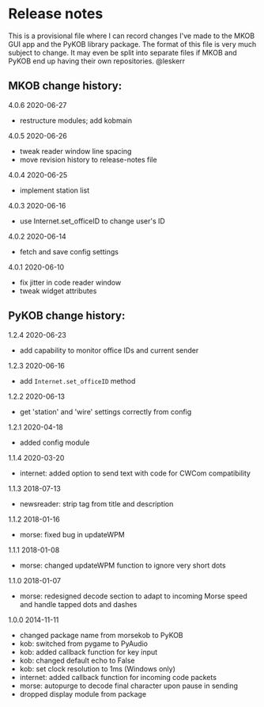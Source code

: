 # Release notes

This is a provisional file where I can record changes I've made to the MKOB GUI app and the PyKOB library package. The format of this file is very much subject to change. It may even be split into separate files if MKOB and PyKOB end up having their own repositories. @leskerr

## MKOB change history:

4.0.6  2020-06-27
- restructure modules; add kobmain

4.0.5  2020-06-26
- tweak reader window line spacing
- move revision history to release-notes file

4.0.4  2020-06-25
- implement station list

4.0.3  2020-06-16
- use Internet.set_officeID to change user's ID

4.0.2  2020-06-14
- fetch and save config settings

4.0.1  2020-06-10
- fix jitter in code reader window
- tweak widget attributes

## PyKOB change history:

1.2.4  2020-06-23
- add capability to monitor office IDs and current sender

1.2.3  2020-06-16
- add `Internet.set_officeID` method

1.2.2  2020-06-13
- get 'station' and 'wire' settings correctly from config

1.2.1  2020-04-18
- added config module

1.1.4  2020-03-20
- internet: added option to send text with code for CWCom compatibility

1.1.3  2018-07-13
- newsreader: strip <![CDATA[...]]> tag from title and description

1.1.2  2018-01-16
- morse: fixed bug in updateWPM

1.1.1  2018-01-08
- morse: changed updateWPM function to ignore very short dots

1.1.0  2018-01-07
- morse: redesigned decode section to adapt to incoming Morse speed and handle
    tapped dots and dashes

1.0.0  2014-11-11
- changed package name from morsekob to PyKOB
- kob: switched from pygame to PyAudio
- kob: added callback function for key input
- kob: changed default echo to False
- kob: set clock resolution to 1ms (Windows only)
- internet: added callback function for incoming code packets
- morse: autopurge to decode final character upon pause in sending
- dropped display module from package
